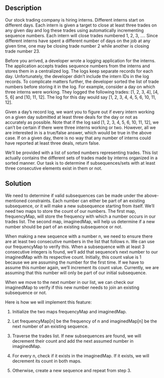 ## Description

Our stock trading company is hiring interns. Different interns start on different days. Each intern is given a target to close at least three trades on any given day and log these trades using automatically incrementing sequence numbers. Each intern will close trades numbered 1, 2, 3, .... Since different interns have spent a different number of days on the job at any given time, one may be closing trade number 2 while another is closing trade number 23.

Before you arrived, a developer wrote a logging application for the interns. The application accepts trades sequence numbers from the interns and stores them in a centralized log. The logs keep separate records for each day. Unfortunately, the developer didn’t include the intern IDs in the log records. To complicate matters further, the developer sorted the list of trade numbers before storing it in the log. For example, consider a day on which three interns were working. They logged the following trades: [1, 2, 3, 4], [4, 5, 6] and [10, 11, 12]. The log for this day would say [1, 2, 3, 4, 4, 5, 6, 10, 11, 12].

Given a day’s record log, we want you to figure out if every intern working on a given day submitted at least three deals for the day or not as accurately as possible. Note that if the log said [1, 2, 3, 4, 5, 6, 10, 11, 12], we can’t be certain if there were three interns working or two. However, all we are interested in is a true/false answer, which would be true in the above case. If on a given day, there is no way that any number of interns could have reported at least three deals, return false.

We’ll be provided with a list of sorted numbers representing trades. This list actually contains the different sets of trades made by interns organized in a sorted manner. Our task is to determine if subsequences/sets with at least three consecutive elements exist in them or not.

## Solution

We need to determine if valid subsequences can be made under the above-mentioned constraints. Each number can either be part of an existing subsequence, or it will make a new subsequence starting from itself. We’ll need two maps to store the count of our numbers. The first map, frequencyMap, will store the frequency with which a number occurs in our trades list. The second map, imaginedMap, will help us determine if a new number should be part of an existing subsequence or not.

When making a new sequence with a number n, we need to ensure there are at least two consecutive numbers in the list that follows n. We can use our frequencyMap to verify this. When a subsequence with at least 3 consecutive integers is found, we’ll add that sequence’s next number to our imaginedMap with its respective count. Initially, this count value is 1 because we are assuming the number for the first time. If we have to assume this number again, we’ll increment its count value. Currently, we are assuming that this number will only be part of our initial subsequence.

When we move to the next number in our list, we can check our imaginedMap to verify if this new number needs to join an existing subsequence or not.

Here is how we will implement this feature:

1. Initialize the two maps frequencyMap and imaginedMap.

2. Let frequencyMap[n] be the frequency of n and imaginedMap[n] be the next number of an existing sequence.

3. Traverse the trades list. If new subsequences are found, we will decrement their count and add the next assumed number in imaginedMap.

4. For every n, check if it exists in the imaginedMap. If it exists, we will decrement its count in both maps.

5. Otherwise, create a new sequence and repeat from step 3.





